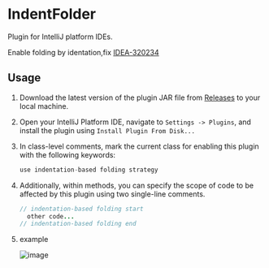 # IndentFolder
Plugin for IntelliJ platform IDEs.

Enable folding by identation,fix <a href="https://youtrack.jetbrains.com/issue/IDEA-320234">IDEA-320234</a>


## Usage
1. Download the latest version of the plugin JAR file from [<a href="https://youtrack.jetbrains.com/issue/IDEA-320234">Releases</a>](https://github.com/changchengqin/indent-folder/releases) to your local machine.
2. Open your IntelliJ Platform IDE, navigate to `Settings -> Plugins`, and install the plugin using `Install Plugin From Disk...`
3. In class-level comments, mark the current class for enabling this plugin with the following keywords:
    ```java
    use indentation-based folding strategy
    ```
4. Additionally, within methods, you can specify the scope of code to be affected by this plugin using two single-line comments.
    ```java
    // indentation-based folding start
      other code...
    // indentation-based folding end
    ```
5. example
   
   ![image](https://github.com/changchengqin/indent-folder/assets/3336443/2b24330e-1407-4a44-a3ab-ed990eb7a6ce)
